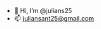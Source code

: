 - 👋 Hi, I’m @julians25
- 📫 juliansant25@gmail.com 

<!---
julians25/julians25 is a ✨ special ✨ repository because its `README.md` (this file) appears on your GitHub profile.
You can click the Preview link to take a look at your changes.
--->
